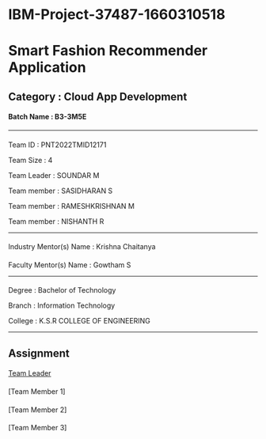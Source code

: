 # IBM-Project-37487-1660310518

# Smart Fashion Recommender Application

## Category : Cloud App Development

#### Batch Name : B3-3M5E
---
#### 
Team ID : PNT2022TMID12171

Team Size : 4

Team Leader : SOUNDAR M 

Team member : SASIDHARAN S

Team member : RAMESHKRISHNAN M

Team member : NISHANTH R

---
#### 
Industry Mentor(s) Name : Krishna Chaitanya

#### 
Faculty Mentor(s) Name : Gowtham S

---
#### 
Degree : Bachelor of Technology

Branch : Information Technology

College : K.S.R COLLEGE OF ENGINEERING

---
## Assignment
####
[Team Leader](https://github.com/IBM-EPBL/IBM-Project-37487-1660310518/tree/main/Assignments/Team%20Leader)
####
[Team Member 1]
####
[Team Member 2]
####
[Team Member 3]
